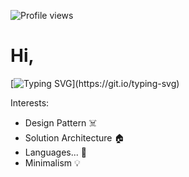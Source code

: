 ![Profile views](https://komarev.com/ghpvc/?username=kernel-dang)

# Hi,

[![Typing SVG](https://readme-typing-svg.herokuapp.com?font=Fira+Code&pause=1000&width=435&lines=I'm+KernelD%2C+a+handsome+guy+from+Vietnam...)](https://git.io/typing-svg)


Interests:

- Design Pattern ☠️
- Solution Architecture 🏠
- Languages... 💃
- Minimalism 💡
